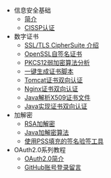 * 信息安全基础
  * [简介](markdown/Security/_readme.md)
  * [CISSP认证](markdown/Security/CISSP认证.md)
* 数字证书
  * [SSL/TLS CipherSuite 介绍](markdown/Security/Certificate/CipherSuite.md)
  * [OpenSSL自签名证书](markdown/Security/Certificate/OpenSSL自签名证书.md)
  * [PKCS12弱加密算法分析](markdown/Security/Certificate/PKCS12弱加密算法分析.md)
  * [一键生成证书脚本](markdown/Security/Certificate/一键生成证书脚本.md)
  * [Tomcat证书双向认证](markdown/Security/Certificate/Tomcat证书双向认证.md)
  * [Nginx证书双向认证](markdown/Security/Certificate/Nginx证书双向认证.md)
  * [Java解析X509证书文件](markdown/Security/Certificate/Java解析X509证书文件.md)
  * [Java实现证书双向认证](markdown/Security/Certificate/Java实现证书双向认证.md)
* 加解密
  * [RSA加解密](markdown/Security/Crypto/RSA加解密.md)
  * [Java加解密算法](markdown/Security/Crypto/Java加解密算法.md)
  * [使用PSS填充的签名验签工具](markdown/Security/Crypto/使用PSS填充的签名验签工具.md)
* OAuth2.0系列教程
  * [OAuth2.0简介](markdown/Security/OAuth2/OAuth2.0简介.md)
  * [GitHub账号登录留言](markdown/Security/OAuth2/GitHub账号登录留言.md)


